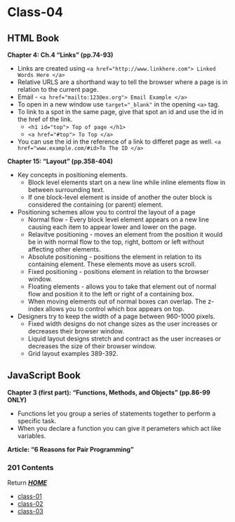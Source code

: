 # Class-04

## HTML Book

**Chapter 4: Ch.4 “Links” (pp.74-93)**   
* Links are created using   `<a href="http://www.linkhere.com"> Linked Words Here </a>`
* Relative URLS are a shorthand way to tell the browser where a page is in relation to the current page. 
* Email - `<a href="mailto:123@ex.org"> Email Example </a>`
* To open in a new window use `target="_blank"` in the opening `<a>` tag.
* To link to a spot in the same page, give that spot an id and use the id in the href of the link. 
  * `<h1 id="top"> Top of page </h1>`
  * `<a href="#top"> To Top </a>`
* You can use the id in the reference of a link to differet page as well. `<a href="www.example.com/#id>To The ID </a>`

**Chapter 15: “Layout” (pp.358-404)**

* Key concepts in positioning elements.
  * Block level elements start on a new line while inline elements flow in between surrounding text.
  * If one block-level element is inside of another the outer block is considered the containing (or parent) element.
* Positioning schemes allow you to control the layout of a page
  * Normal flow - Every block level element appears on a new line causing each item to appear lower and lower on the page.
  * Relavitve positioning - moves an element from the position it would be in with normal flow to the top, right, bottom or left without affecting other elements.
  * Absolute positioning - positions the element in relation to its containing element. These elements move as users scroll.
  * Fixed positioning - positions element in relation to the browser window. 
  * Floating elements - allows you to take that element out of normal flow and position it to the left or right of a containing box. 
  * When moving elements out of normal boxes can overlap. The z-index allows you to control which box appears on top. 
* Designers try to keep the width of a page between 960-1000 pixels.
  * Fixed width designs do not change sizes as the user increases or decreases their browser window. 
  * Liquid layout designs stretch and contract as the user increases or decreases the size of their browser window.
  * Grid layout examples 389-392.  

## JavaScript Book

**Chapter 3 (first part): “Functions, Methods, and Objects” (pp.86-99 ONLY)**

* Functions let you group a series of statements together to perform a specific task. 
* When you declare a function you can give it perameters which act like variables. 

**Article: “6 Reasons for Pair Programming”**




### **201 Contents**
Return [**_HOME_**](https://DustinHall.github.io/reading-notes)
* [class-01](https://dustinhall.github.io/reading-notes/class-01)
* [class-02](http://dustinhall.github.io/reading-notes/class-02)
* [class-03](http://dustinhall.github.io/reading-notes/class-03)